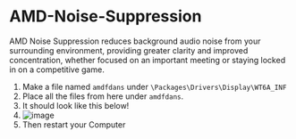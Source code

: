 # AMD-Noise-Suppression
AMD Noise Suppression reduces background audio noise from your surrounding environment, providing greater clarity and improved concentration, whether focused on an important meeting or staying locked in on a competitive game.

1. Make a file named ``amdfdans`` under ``\Packages\Drivers\Display\WT6A_INF``
2. Place all the files from here under ``amdfdans``.
3. It should look like this below!
4. ![image](https://user-images.githubusercontent.com/63690709/199169869-829de058-9d92-4748-a359-80e763ab4201.png)
5. Then restart your Computer

